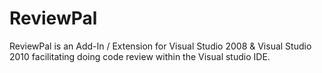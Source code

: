 # ReviewPal
ReviewPal is an Add-In / Extension for Visual Studio 2008 &amp; Visual Studio 2010 facilitating doing code review within the Visual studio IDE.
